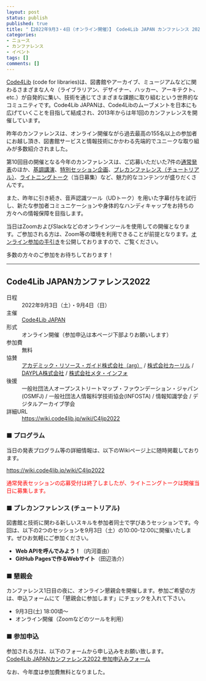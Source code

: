 ```yaml
---
layout: post
status: publish
published: true
title: "【2022年9月3・4日（オンライン開催）】 Code4Lib JAPAN カンファレンス 2022 を開催します（参加者募集）"
categories:
- ニュース
- カンファレンス
- イベント
tags: []
comments: []
---
```

[Code4Lib](https://code4lib.org/) (code for libraries)は、図書館やアーカイブ、ミュージアムなどに関わるさまざまな人々（ライブラリアン、デザイナー、ハッカー、アーキテクト、etc.）が自発的に集い、技術を通じてさまざまな課題に取り組むという世界的なコミュニティです。Code4Lib JAPANは、Code4Libのムーブメントを日本にも広げていくことを目指して結成され、2013年からは年1回のカンファレンスを開催しています。

昨年のカンファレンスは、オンライン開催ながら過去最高の155名以上の参加者にお越し頂き、図書館サービスと情報技術にかかわる先端的でユニークな取り組みが多数紹介されました。

第10回目の開催となる今年のカンファレンスは、ご応募いただいた7件の[通常発表](https://wiki.code4lib.jp/wiki/C4ljp2022/presentation#.E9.80.9A.E5.B8.B8.E7.99.BA.E8.A1.A8.E3.82.BB.E3.83.83.E3.82.B7.E3.83.A7.E3.83.B3)のほか、[基調講演](https://wiki.code4lib.jp/wiki/C4ljp2022/presentation#.E5.9F.BA.E8.AA.BF.E8.AC.9B.E6.BC.94)、[特別セッション企画](https://wiki.code4lib.jp/wiki/C4ljp2022/presentation#.E7.89.B9.E5.88.A5.E3.82.BB.E3.83.83.E3.82.B7.E3.83.A7.E3.83.B3)、[プレカンファレンス（チュートリアル）](https://wiki.code4lib.jp/wiki/C4ljp2022/preconference)、[ライトニングトーク](https://wiki.code4lib.jp/wiki/C4ljp2022/presentation#.E3.83.A9.E3.82.A4.E3.83.88.E3.83.8B.E3.83.B3.E3.82.B0.E3.83.88.E3.83.BC.E3.82.AF.E7.99.BA.E8.A1.A8)（当日募集）など、魅力的なコンテンツが盛りだくさんです。

また、昨年に引き続き、音声認識ツール（UDトーク）を用いた字幕付与を試行し、新たな参加者コミュニケーションや身体的なハンディキャップをお持ちの方々への情報保障を目指します。

当日はZoomおよびSlackなどのオンラインツールを使用しての開催となります。ご参加される方は、Zoom等の環境を利用できることが前提となります。[オンライン参加の手引き](https://wiki.code4lib.jp/wiki/C4ljp2022/online)を公開しておりますので、ご覧ください。

多数の方々のご参加をお待ちしております！

***

## Code4Lib JAPANカンファレンス2022

<dl>
    <dt>日程</dt>
    <dd>2022年9月3日（土）・9月4日（日）</dd>
    <dt>主催</dt>
    <dd><a href="https://www.code4lib.jp/">Code4Lib JAPAN</a></dd>
    <dt>形式</dt>
    <dd>オンライン開催（参加申込は本ページ下部よりお願いします）</dd>
    <dt>参加費</dt>
    <dd>無料</dd>
    <dt>協賛</dt>
    <dd><a href="https://arg-corp.jp/">アカデミック・リソース・ガイド株式会社（arg）</a> / <a href="https://calil.jp/">株式会社カーリル</a> / <a href="https://daypla.co.jp/">DAYPLA株式会社</a> / <a href="https://www.meta-info.co.jp/">株式会社メタ・インフォ</a></dd>
    <dt>後援</dt>
    <dd>一般社団法人オープンストリートマップ・ファウンデーション・ジャパン(OSMFJ) / 一般社団法人情報科学技術協会(INFOSTA) / 情報知識学会 / デジタルアーカイブ学会</dd>
    <dt>詳細URL</dt>
    <dd><a href="https://wiki.code4lib.jp/wiki/C4ljp2022">https://wiki.code4lib.jp/wiki/C4ljp2022</a></dd>
</dl>

### ■ プログラム

当日の発表プログラム等の詳細情報は、以下のWikiページ上に随時掲載しております。

<a href="https://wiki.code4lib.jp/wiki/C4ljp2022">https://wiki.code4lib.jp/wiki/C4ljp2022</a>

<span style="color: red">通常発表セッションの応募受付は終了しましたが、ライトニングトークは開催当日に募集します。</span>

### ■ プレカンファレンス (チュートリアル)

図書館と技術に関わる新しいスキルを参加者同士で学びあうセッションです。今回は、以下の2つのセッションを9月3日（土）の10:00-12:00に開催いたします。ぜひお気軽にご参加ください。

- <strong>Web APIを呼んでみよう！</strong>（内河亜由）
- <strong>GitHub Pagesで作るWebサイト</strong>（田辺浩介）

### ■ 懇親会

カンファレンス1日目の夜に、オンライン懇親会を開催します。参加ご希望の方は、申込フォームにて「懇親会に参加します」にチェックを入れて下さい。

- 9月3日(土) 18:00頃〜
- オンライン開催（Zoomなどのツールを利用）

### ■ 参加申込

参加される方は、以下のフォームから申し込みをお願い致します。<br>
<a href="/2022/08/conference-participation-form/" style="border-radius: 5px;">Code4Lib JAPANカンファレンス2022 参加申込みフォーム</a>

なお、今年度は参加費無料となりました。
